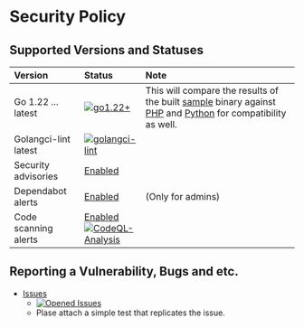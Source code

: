 # Security Policy

## Supported  Versions and Statuses

| Version | Status | Note |
| :------ | :----- | :--- |
| Go 1.22 ... latest | [![go1.22+](https://github.com/KEINOS/go-argonize/actions/workflows/unit-tests.yml/badge.svg)](https://github.com/KEINOS/go-argonize/actions/workflows/unit-tests.yml "Unit tests on various Go versions") | This will compare the results of the built [sample](https://github.com/KEINOS/go-argonize/blob/main/_tests/main.go) binary against [PHP](https://github.com/KEINOS/go-argonize/blob/main/_tests/main.php) and [Python](https://github.com/KEINOS/go-argonize/blob/main/_tests/main.py) for compatibility as well. |
| Golangci-lint latest | [![golangci-lint](https://github.com/KEINOS/go-argonize/actions/workflows/golangci-lint.yml/badge.svg)](https://github.com/KEINOS/go-argonize/actions/workflows/golangci-lint.yml) | |
| Security advisories | [Enabled](https://github.com/KEINOS/go-argonize/security/advisories) | |
| Dependabot alerts | [Enabled](https://github.com/KEINOS/go-argonize/security/dependabot) | (Only for admins) |
| Code scanning alerts | [Enabled](https://github.com/KEINOS/go-argonize/security/code-scanning)<br>[![CodeQL-Analysis](https://github.com/KEINOS/go-argonize/actions/workflows/codeQL-analysis.yml/badge.svg)](https://github.com/KEINOS/go-argonize/actions/workflows/codeQL-analysis.yml) ||

## Reporting a Vulnerability, Bugs and etc.

- [Issues](https://github.com/KEINOS/go-argonize/issues)
  - [![Opened Issues](https://img.shields.io/github/issues/KEINOS/go-argonize?color=lightblue&logo=github)](https://github.com/KEINOS/go-argonize/issues "opened issues")
  - Plase attach a simple test that replicates the issue.
